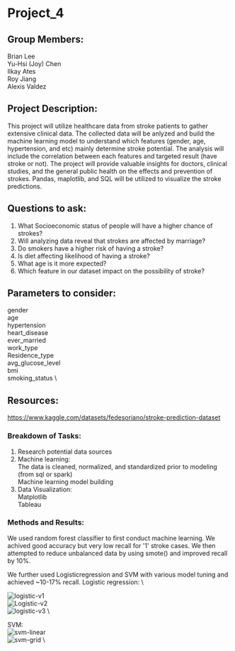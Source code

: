 # Project_4

## Group Members: 
Brian Lee \
Yu-Hsi (Joy) Chen\
Ilkay Ates\
Roy Jiang\
Alexis Valdez

## Project Description:
This project will utilize healthcare data from stroke patients to gather extensive clinical data. The collected data will be anlyzed and build the machine learning model to understand which features (gender, age, hypertension, and etc) mainly determine stroke potential. The analysis will include the correlation between each features and targeted result (have stroke or not). The project will provide valuable insights for doctors, clinical studies, and the general public health on the effects and prevention of strokes. Pandas, maplotlib, and SQL will be utilized to visualize the stroke predictions. 

## Questions to ask:
1. What Socioeconomic status of people will have a higher chance of strokes?
2. Will analyzing data reveal that strokes are affected by marriage?
3. Do smokers have a higher risk of having a stroke?
4. Is diet affecting likelihood  of having a stroke?
5. What age is it more expected?
6. Which feature in our dataset impact on the possibility of stroke? 

## Parameters to consider:
gender \
age \
hypertension \
heart_disease \
ever_married \
work_type \
Residence_type \
avg_glucose_level \
bmi \
smoking_status \ 


## Resources:
https://www.kaggle.com/datasets/fedesoriano/stroke-prediction-dataset

### Breakdown of Tasks:
1. Research potential data sources
2. Machine learning: \
  The data is cleaned, normalized, and standardized prior to modeling (from sql or spark) \
  Machine learning model building
3. Data Visualization: \
  Matplotlib \
  Tableau
  
  ### Methods and Results:
We used random forest classifier to first conduct machine learning. We achived good accuracy but very low recall for '1' stroke cases. We then attempted to reduce unbalanced data by using smote() and improved recall by 10%.

We further used Logisticregression and SVM with various model tuning and achieved ~10-17% recall.
Logistic regression: \

![logistic-v1](https://user-images.githubusercontent.com/114886937/230269901-65b337e8-a231-40f0-80e1-d306739a3f7d.png) \
![Logistic-v2](https://user-images.githubusercontent.com/114886937/230269907-b6e970c0-0b16-42db-bba0-5ab7dd8d397f.png) \
![logistic-v3](https://user-images.githubusercontent.com/114886937/230269913-622f64f5-b206-47a4-a928-cebb3bb015b6.png) \

SVM: \
![svm-linear](https://user-images.githubusercontent.com/114886937/230269938-71fa305d-d2c9-4c6c-a7ef-a6f6dccd3c99.png) \
![svm-grid](https://user-images.githubusercontent.com/114886937/230269941-50db60a1-89b9-4fd0-8190-11b4802ce302.png) \
